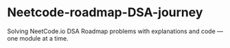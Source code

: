 # Neetcode-roadmap-DSA-journey
Solving NeetCode.io DSA Roadmap problems with explanations and code — one module at a time.
